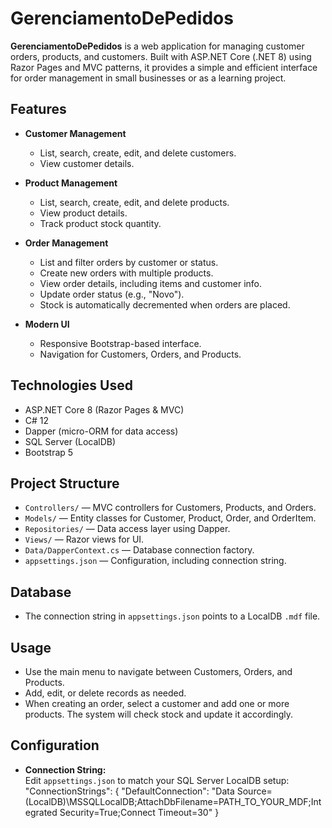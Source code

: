 # GerenciamentoDePedidos

**GerenciamentoDePedidos** is a web application for managing customer orders, products, and customers. Built with ASP.NET Core (.NET 8) using Razor Pages and MVC patterns, it provides a simple and efficient interface for order management in small businesses or as a learning project.

## Features

- **Customer Management**
  - List, search, create, edit, and delete customers.
  - View customer details.

- **Product Management**
  - List, search, create, edit, and delete products.
  - View product details.
  - Track product stock quantity.

- **Order Management**
  - List and filter orders by customer or status.
  - Create new orders with multiple products.
  - View order details, including items and customer info.
  - Update order status (e.g., "Novo").
  - Stock is automatically decremented when orders are placed.

- **Modern UI**
  - Responsive Bootstrap-based interface.
  - Navigation for Customers, Orders, and Products.

## Technologies Used

- ASP.NET Core 8 (Razor Pages & MVC)
- C# 12
- Dapper (micro-ORM for data access)
- SQL Server (LocalDB)
- Bootstrap 5

## Project Structure

- `Controllers/` — MVC controllers for Customers, Products, and Orders.
- `Models/` — Entity classes for Customer, Product, Order, and OrderItem.
- `Repositories/` — Data access layer using Dapper.
- `Views/` — Razor views for UI.
- `Data/DapperContext.cs` — Database connection factory.
- `appsettings.json` — Configuration, including connection string.

## Database

- The connection string in `appsettings.json` points to a LocalDB `.mdf` file.

## Usage

- Use the main menu to navigate between Customers, Orders, and Products.
- Add, edit, or delete records as needed.
- When creating an order, select a customer and add one or more products. The system will check stock and update it accordingly.

## Configuration

- **Connection String:**  
  Edit `appsettings.json` to match your SQL Server LocalDB setup:
  "ConnectionStrings": { "DefaultConnection": "Data Source=(LocalDB)\MSSQLLocalDB;AttachDbFilename=PATH_TO_YOUR_MDF;Integrated Security=True;Connect Timeout=30" }
  

